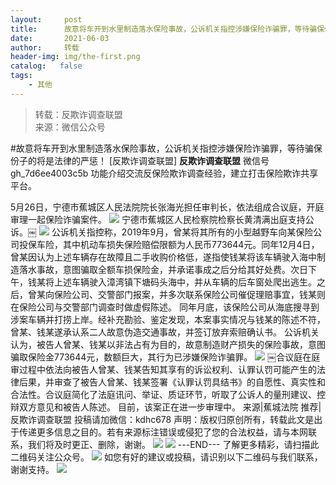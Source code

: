 ```yaml
---
layout:     post
title:      故意将车开到水里制造落水保险事故，公诉机关指控涉嫌保险诈骗罪，等待骗保份子的将是法律的严惩！
date:       2021-06-03
author:     转载
header-img: img/the-first.png
catalog:   false
tags:
    - 其他
---
```


<blockquote><p>转载：反欺诈调查联盟<br>
来源：微信公众号</p></blockquote>

#故意将车开到水里制造落水保险事故，公诉机关指控涉嫌保险诈骗罪，等待骗保份子的将是法律的严惩！
[反欺诈调查联盟]
**反欺诈调查联盟**
微信号gh_7d6ee4003c5b
功能介绍交流反保险欺诈调查经验，建立打击保险欺诈共享平台。

5月26日，宁德市蕉城区人民法院院长张海光担任审判长，依法组成合议庭，开庭审理一起保险诈骗案件。
![]({{site.baseurl}}/postimg/L6usUGPiatBSm0IdWMNw6FTQgoGFiaIrmNFMCMTo3JicooiclzweMZYs5f56HrEmWkcwPCQ9wrsUkAengrmMDhcFTg.jpeg)
宁德市蕉城区人民检察院检察长黄清满出庭支持公诉。￼
![]({{site.baseurl}}/postimg/L6usUGPiatBSm0IdWMNw6FTQgoGFiaIrmNemnZhhVS8ib4QeYIfPPLL8Mn2qwD5pufwxOGJd0eANCcJbEFdWjC6CA.jpeg)
公诉机关指控称，2019年9月，曾某将其所有的小型越野车向某保险公司投保车险，其中机动车损失保险赔偿限额为人民币773644元。同年12月4日，曾某因认为上述车辆存在故障且二手收购价格低，遂指使钱某将该车辆驶入海中制造落水事故，意图骗取全额车损保险金，并承诺事成之后分给其好处费。次日下午，钱某将上述车辆驶入漳湾镇下塘码头海中，并从车辆的后车窗处爬出逃生。之后，曾某向保险公司、交警部门报案，并多次联系保险公司催促理赔事宜，钱某则在保险公司与交警部门调查时做虚假陈述。
同年月底，该保险公司从海底搜寻到涉案车辆并打捞上岸。经补充勘验、鉴定发现，本案事实情况与钱某的陈述不符，曾某、钱某遂承认系二人故意伪造交通事故，并签订放弃索赔确认书。
公诉机关认为，被告人曾某、钱某以非法占有为目的，故意制造财产损失的保险事故，意图骗取保险金773644元，数额巨大，其行为已涉嫌保险诈骗罪。
![]({{site.baseurl}}/postimg/L6usUGPiatBSm0IdWMNw6FTQgoGFiaIrmNNzyfJG4xibTxia4uKhGZhHYl9lJJNLQIOBoibgLVVoq9HceF9A09VufxA.jpeg)
￼合议庭在庭审过程中依法向被告人曾某、钱某告知其享有的诉讼权利、认罪认罚可能产生的法律后果，并审查了被告人曾某、钱某签署《认罪认罚具结书》的自愿性、真实性和合法性。合议庭简化了法庭讯问、举证、质证环节，听取了公诉人的量刑建议、控辩双方意见和被告人陈述。
目前，该案正在进一步审理中。
来源|蕉城法院
推荐|反欺诈调查联盟
投稿请加微信：kdhc678
声明：版权归原创所有，转载此文是出于传递更多信息之目的。若有来源标注错误或侵犯了您的合法权益，请与本网联系，我们将及时更正、删除，谢谢。
![]({{site.baseurl}}/postimg/L6usUGPiatBSs5Yxdp5NU9dpdqWanE7Mq7XpTo0mwlia1gia9NNFGTRYKdpVvrK2KgpAPictg52F8U9sicXI1jQ1dzA.jpeg)
![]({{site.baseurl}}/postimg/L6usUGPiatBRHiaTnBLKdskSP3wYDcZtJf2f60h3UdpFM6GSwK7CCH2tbN5oylMEt626eF9adsGd1vhInpcsALqA.png)
\---END---
了解更多精彩，请扫描此二维码关注公众号。
![]({{site.baseurl}}/postimg/L6usUGPiatBSs5Yxdp5NU9dpdqWanE7MqCqBlT3XLvPJX3Gf5uyzzsibZ3VPBdLY8ianrrF0435iblVibnnsnhQtsrA.png)
如您有好的建议或投稿，请识别以下二维码与我们联系，谢谢支持。
![]({{site.baseurl}}/postimg/L6usUGPiatBQwdLyMGicT8wxqfiaCa6ZGVwvw532Y5ibzI310laL8joGkjZx1Ua78ibU6yfZQiagUmZCIvzrumMBoiaYg.jpeg)
